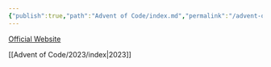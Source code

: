 ```yaml
---
{"publish":true,"path":"Advent of Code/index.md","permalink":"/advent-of-code/index/","title":"Advent of Code"}
---
```



[Official Website](https://adventofcode.com/)

[[Advent of Code/2023/index\|2023]]
